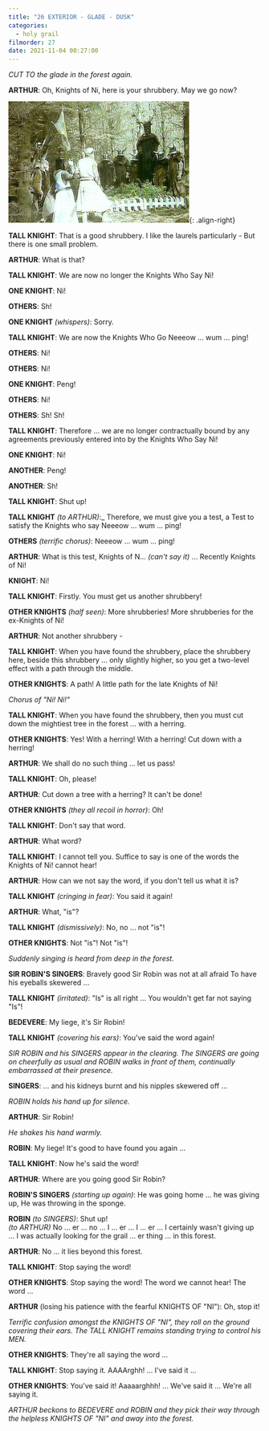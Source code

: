```yaml
---
title: "26 EXTERIOR - GLADE - DUSK"
categories:
  - holy grail
filmorder: 27
date: 2021-11-04 00:27:00
---
```


_CUT TO the glade in the forest again._

**ARTHUR**: Oh, Knights of Ni, here is your shrubbery. May we go now?

![Knights With Shrubbery](/images/knights3.jpg){: .align-right}

**TALL KNIGHT**: That is a good shrubbery. I like the laurels particularly - But there is one small problem.

**ARTHUR**: What is that?

**TALL KNIGHT**: We are now no longer the Knights Who Say Ni!

**ONE KNIGHT**: Ni!

**OTHERS**: Sh!

**ONE KNIGHT** _(whispers)_: Sorry.

**TALL KNIGHT**: We are now the Knights Who Go Neeeow ... wum ... ping!

**OTHERS**: Ni!

**OTHERS**: Ni!

**ONE KNIGHT**: Peng!

**OTHERS**: Ni!

**OTHERS**: Sh! Sh!

**TALL KNIGHT**: Therefore ... we are no longer contractually bound by any agreements previously entered into by the Knights Who Say Ni!

**ONE KNIGHT**: Ni!

**ANOTHER**: Peng!

**ANOTHER**: Sh!

**TALL KNIGHT**: Shut up!

**TALL KNIGHT** _(to ARTHUR)_:_ Therefore, we must give you a test, a Test to satisfy the Knights who say Neeeow ... wum ... ping!

**OTHERS** _(terrific chorus)_: Neeeow ... wum ... ping!

**ARTHUR**: What is this test, Knights of N... _(can't say it)_ ... Recently Knights of Ni!

**KNIGHT**: Ni!

**TALL KNIGHT**: Firstly. You must get us another shrubbery!

**OTHER KNIGHTS** _(half seen)_: More shrubberies! More shrubberies for the ex-Knights of Ni!

**ARTHUR**: Not another shrubbery -

**TALL KNIGHT**: When you have found the shrubbery, place the shrubbery here, beside this shrubbery ... only slightly higher, so you get a two-level effect with a path through the middle.

**OTHER KNIGHTS**: A path! A little path for the late Knights of Ni!

_Chorus of "Ni! Ni!"_

**TALL KNIGHT**: When you have found the shrubbery, then you must cut down the mightiest tree in the forest ... with a herring.

**OTHER KNIGHTS**: Yes! With a herring! With a herring! Cut down with a herring!

**ARTHUR**: We shall do no such thing ... let us pass!

**TALL KNIGHT**: Oh, please!

**ARTHUR**: Cut down a tree with a herring? It can't be done!

**OTHER KNIGHTS** _(they all recoil in horror)_: Oh!

**TALL KNIGHT**: Don't say that word.

**ARTHUR**: What word?

**TALL KNIGHT**: I cannot tell you. Suffice to say is one of the words the Knights of Ni! cannot hear!

**ARTHUR**: How can we not say the word, if you don't tell us what it is?

**TALL KNIGHT** _(cringing in fear)_: You said it again!

**ARTHUR**: What, "is"?

**TALL KNIGHT** _(dismissively)_: No, no ... not "is"!

**OTHER KNIGHTS**: Not "is"! Not "is"!

_Suddenly singing is heard from deep in the forest._

**SIR ROBIN'S SINGERS**: Bravely good Sir Robin was not at all afraid To have his eyeballs skewered ...

**TALL KNIGHT** _(irritated)_: "Is" is all right ... You wouldn't get far not saying "Is"!

**BEDEVERE**: My liege, it's Sir Robin!

**TALL KNIGHT** _(covering his ears)_: You've said the word again!

_SIR ROBIN and his SINGERS appear in the clearing. The SINGERS are going on cheerfully as usual and ROBIN walks in front of them, continually embarrassed at their presence._

**SINGERS**: ... and his kidneys burnt and his nipples skewered off ...

_ROBIN holds his hand up for silence._

**ARTHUR**: Sir Robin!

_He shakes his hand warmly._

**ROBIN**: My liege! It's good to have found you again ...

**TALL KNIGHT**: Now he's said the word!

**ARTHUR**: Where are you going good Sir Robin?

**ROBIN'S SINGERS** _(starting up again)_: He was going home ... he was giving up, He was throwing in the sponge.

**ROBIN** _(to SINGERS)_: Shut up!\
_(to ARTHUR)_ No ... er ... no ... I ... er ... I ... er ... I certainly wasn't giving up ... I was actually looking for the grail ... er thing ... in this forest.

**ARTHUR**: No ... it lies beyond this forest.

**TALL KNIGHT**: Stop saying the word!

**OTHER KNIGHTS**: Stop saying the word! The word we cannot hear! The word ...

**ARTHUR** (losing his patience with the fearful KNIGHTS OF "NI"): Oh, stop it!

_Terrific confusion amongst the KNIGHTS OF "NI", they roll on the ground covering their ears. The TALL KNIGHT remains standing trying to control his MEN._

**OTHER KNIGHTS**: They're all saying the word ...

**TALL KNIGHT**: Stop saying it. AAAArghh! ... I've said it ...

**OTHER KNIGHTS**: You've said it! Aaaaarghhh! ... We've said it ... We're all saying it.

_ARTHUR beckons to BEDEVERE and ROBIN and they pick their way through the helpless KNIGHTS OF "NI" and away into the forest._